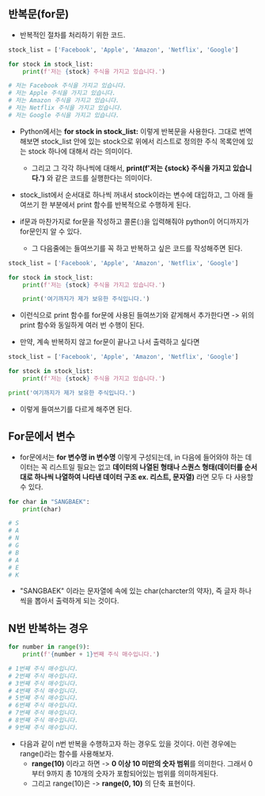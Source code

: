 ## 반복문(for문)
- 반복적인 절차를 처리하기 위한 코드.

```python
stock_list = ['Facebook', 'Apple', 'Amazon', 'Netflix', 'Google']

for stock in stock_list:
    print(f'저는 {stock} 주식을 가지고 있습니다.')

# 저는 Facebook 주식을 가지고 있습니다.
# 저는 Apple 주식을 가지고 있습니다.
# 저는 Amazon 주식을 가지고 있습니다.
# 저는 Netflix 주식을 가지고 있습니다.
# 저는 Google 주식을 가지고 있습니다.  
```

- Python에서는 **for stock in stock_list:** 이렇게 반복문을 사용한다. 그대로 번역해보면 stock_list 안에 있는 stock으로 위에서 리스트로 정의한 주식 목록안에 있는 stock 하나에 대해서 라는 의미이다.
  - 그리고 그 각각 하나씩에 대해서, **print(f'저는 {stock} 주식을 가지고 있습니다.')** 와 같은 코드를 실행한다는 의미이다.

- stock_list에서 순서대로 하나씩 꺼내서 stock이라는 변수에 대입하고, 그 아래 들여쓰기 한 부분에서 print 함수를 반복적으로 수행하게 된다.

- if문과 마찬가지로 for문을 작성하고 콜론(:)을 입력해줘야 python이 어디까지가 for문인지 알 수 있다. 
  - 그 다음줄에는 들여쓰기를 꼭 하고 반복하고 싶은 코드를 작성해주면 된다.


```python
stock_list = ['Facebook', 'Apple', 'Amazon', 'Netflix', 'Google']

for stock in stock_list:
    print(f'저는 {stock} 주식을 가지고 있습니다.')

    print('여기까지가 제가 보유한 주식입니다.')
```

- 이런식으로 print 함수를 for문에 사용된 들여쓰기와 같게해서 추가한다면 -> 위의 print 함수와 동일하게 여러 번 수행이 된다.

- 만약, 계속 반복하지 않고 for문이 끝나고 나서 출력하고 싶다면

```python
stock_list = ['Facebook', 'Apple', 'Amazon', 'Netflix', 'Google']

for stock in stock_list:
    print(f'저는 {stock} 주식을 가지고 있습니다.')

print('여기까지가 제가 보유한 주식입니다.')
```

- 이렇게 들여쓰기를 다르게 해주면 된다.


## For문에서 변수
- for문에서는 **for 변수명 in 변수명** 이렇게 구성되는데, in 다음에 들어와야 하는 데이터는 꼭 리스트일 필요는 없고 **데이터의 나열된 형태나 스퀀스 형태(데이터를 순서대로 하나씩 나열하여 나타낸 데이터 구조 ex. 리스트, 문자열)** 라면 모두 다 사용할 수 있다.

```python
for char in "SANGBAEK":
    print(char)

# S
# A
# N
# G
# B
# A
# E
# K
```    

- "SANGBAEK" 이라는 문자열에 속에 있는 char(charcter의 약자), 즉 글자 하나씩을 뽑아서 출력하게 되는 것이다.


## N번 반복하는 경우
```python
for number in range(9):
    print(f'{number + 1}번째 주식 매수입니다.')

# 1번째 주식 매수입니다.
# 2번째 주식 매수입니다.
# 3번째 주식 매수입니다.
# 4번째 주식 매수입니다.
# 5번째 주식 매수입니다.
# 6번째 주식 매수입니다.
# 7번째 주식 매수입니다.
# 8번째 주식 매수입니다.
# 9번째 주식 매수입니다.    
```

- 다음과 같이 n번 반복을 수행하고자 하는 경우도 있을 것이다. 이런 경우에는 range()라는 함수를 사용해보자.
  - **range(10)** 이라고 하면 -> **0 이상 10 미만의 숫자 범위**를 의미한다. 그래서 0부터 9까지 총 10개의 숫자가 포함되어있는 범위를 의미하게된다. 
  - 그리고 range(10)은 -> **range(0, 10)** 의 단축 표현이다.

